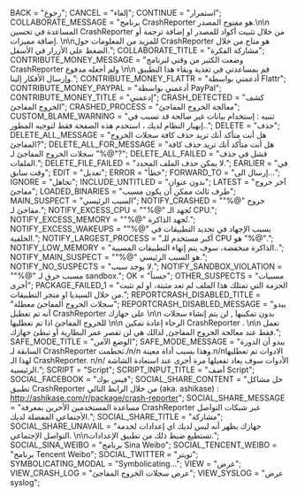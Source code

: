 BACK = "رجوع";
CANCEL = "إلغاء";
CONTINUE = "استمرار";
COLLABORATE_MESSAGE = "برنامج CrashReporter هو مفتوح المصدر.\n\n المساعدة في تحسين CrashReporter من خلال تثبيت أكواد للمصدر او إضافة ترجمة أو إضافة مميزات. \n\nللمزيد من المعلومات حول CrashReporter هو متاح من خلال الضغط على الأزرار في الأسفل.";
COLLABORATE_TITLE = "مشاركة الفكرة";
CONTRIBUTE_MONEY_MESSAGE = "وضعت الكثير من وقتي  لبرنامج CrashReporter ولم أجعله مدفوع \n\n قم بمساعدتي في تغذية وبقاء هذا التطبيق وإرسال الأفكار إلينا.";
CONTRIBUTE_MONEY_FLATTR = "أدعمني بواسطة Flattr";
CONTRIBUTE_MONEY_PAYPAL = "أدعمني بواسطة PayPal";
CONTRIBUTE_MONEY_TITLE = "إدعمني";
CRASH_DETECTED = "كشف الخروج المفاجئ";
CRASHED_PROCESS = "معالجة الخروج المفاجئ";
CUSTOM_BLAME_WARNING = "تنبيه : إستخدام بيانات غير صالحة قد تسبب في إنهيار النظام لديك ، استخدم هذه الصفحة فقط لتوجيه المطور..";
DELETE = "حذف";
DELETE_ALL_MESSAGE = "هل أنت متأكد أنك تريد حذف كافة سجلات الخروج المفاجئ?";
DELETE_ALL_FOR_MESSAGE = "هل أنت متأكد أنك تريد حذف كافة سجلات الخروج المفاجئ لـ \"%@\"?";
DELETE_ALL_FAILED = "فشل في حذف الملفات.";
DELETE_FILE_FAILED = "لا يمكن حذف الملف المحدد.";
EARLIER = "في وقت سابق";
EDIT = "تعديل";
ERROR = "خطأ";
FORWARD_TO = "إرسال الى...";
IGNORE = "تجاهل";
INCLUDE_UNTITLED = "بدون عنوان";
LATEST = "آخر خروج مفاجئ";
LOADED_BINARIES = "طرف ثالث ممكن أن يكون مسبب";
MAIN_SUSPECT = "السبب الرئيسي";
NOTIFY_CRASHED = "\"%@\" خروج مفاجئ لـ.";
NOTIFY_EXCESS_CPU = "\"%@\" تُجهد الـ CPU.";
NOTIFY_EXCESS_MEMORY = "\"%@\" تُجهد الذاكرة.";
NOTIFY_EXCESS_WAKEUPS = "\"%@\" يسبب الإجهاد في تجديد التطبيقات في الخلفية.";
NOTIFY_LARGEST_PROCESS = "أكبر مستخدم للـ CPU هو \"%@\".";
NOTIFY_LOW_MEMORY = "الذاكرة منخفضة، سوف يتم إنهاء التطبيقات المسببة..";
NOTIFY_MAIN_SUSPECT = "\"%@\" هو السبب الرئيسي.";
NOTIFY_NO_SUSPECTS = "لا يوجد سبب.";
NOTIFY_SANDBOX_VIOLATION = "\"%@\" مسبب خرق لـ sandbox.";
OK = "حسناً";
OTHER_SUSPECTS = "مسببات أخرى";
PACKAGE_FAILED_1 = "الحزمة التي تمتلك هذا الملف لم تعد مثبتة، او لم تثبت من خلال السيديا او متجر التطبيقات.";
REPORTCRASH_DISABLED_TITLE = "سجلات الخروج المفاجئ معطلة";
REPORTCRASH_DISABLED_MESSAGE = "يبدو أنه تم تعطيل CrashReporter على جهازك \n\n بدون  تمكينها , لن يتم إنشاء سجلات للخروج المفاجئ اذا تم تعطليها  \n\n الرجاء إعادة تمكين CrashReporter  . \n\n تعمل فقط عند معالجة الخروج المفاجئ, لذالك هي لن تقصر عمر البطارية أو تبطئ جهازك.";
SAFE_MODE_TITLE = "الوضع الآمن";
SAFE_MODE_MESSAGE = "يبدو أن الدورة السابقة لـ CrashReporter تحطمت./n/n وهذا بسبب أداة معينة.n/nالادوات تم تعطليها لهذا الـ CrashReporter. n/n/ الأدوات سوف يعاد تفعيلها مرة أخرى عند استعادة الشاشة الرئيسية.";
SCRIPT = "Script";
SCRIPT_INPUT_TITLE = "أضف Script";
SOCIAL_FACEBOOK = "فيس بوك";
SOCIAL_SHARE_CONTENT = "حل مشاكل تطبيق CrashReporter من خلال الرابط التالي (aka. ashikase) : http://ashikase.com/r/package/crash-reporter";
SOCIAL_SHARE_MESSAGE = "مساعدة المستخدمين الأخرين بمعرفة CrashReporter عبر شبكات التواصل الأجتماعي المفضلة لديك.";
SOCIAL_SHARE_TITLE = "مشاركة";
SOCIAL_SHARE_UNAVAIL = "جهازك يظهر أنه ليس لديك اي إعدادات لخدمة التواصل الإجتماعي. \n\nتستطيع ضبط ذلك من تطبيق الإعدادات.";
SOCIAL_SINA_WEIBO = "برنامج Sina Weibo";
SOCIAL_TENCENT_WEIBO = "برنامج Tencent Weibo";
SOCIAL_TWITTER = "تويتر";
SYMBOLICATING_MODAL = "Symbolicating...";
VIEW = "عرض";
VIEW_CRASH_LOG = "عرض سجلات الخروج المفاجئ";
VIEW_SYSLOG = "عرض syslog";
